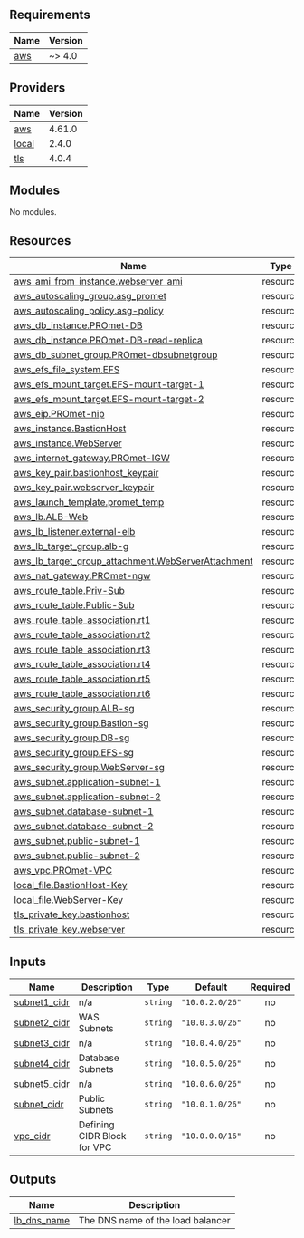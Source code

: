 <!-- BEGIN_TF_DOCS -->
## Requirements

| Name | Version |
|------|---------|
| <a name="requirement_aws"></a> [aws](#requirement\_aws) | ~> 4.0 |

## Providers

| Name | Version |
|------|---------|
| <a name="provider_aws"></a> [aws](#provider\_aws) | 4.61.0 |
| <a name="provider_local"></a> [local](#provider\_local) | 2.4.0 |
| <a name="provider_tls"></a> [tls](#provider\_tls) | 4.0.4 |

## Modules

No modules.

## Resources

| Name | Type |
|------|------|
| [aws_ami_from_instance.webserver_ami](https://registry.terraform.io/providers/hashicorp/aws/latest/docs/resources/ami_from_instance) | resource |
| [aws_autoscaling_group.asg_promet](https://registry.terraform.io/providers/hashicorp/aws/latest/docs/resources/autoscaling_group) | resource |
| [aws_autoscaling_policy.asg-policy](https://registry.terraform.io/providers/hashicorp/aws/latest/docs/resources/autoscaling_policy) | resource |
| [aws_db_instance.PROmet-DB](https://registry.terraform.io/providers/hashicorp/aws/latest/docs/resources/db_instance) | resource |
| [aws_db_instance.PROmet-DB-read-replica](https://registry.terraform.io/providers/hashicorp/aws/latest/docs/resources/db_instance) | resource |
| [aws_db_subnet_group.PROmet-dbsubnetgroup](https://registry.terraform.io/providers/hashicorp/aws/latest/docs/resources/db_subnet_group) | resource |
| [aws_efs_file_system.EFS](https://registry.terraform.io/providers/hashicorp/aws/latest/docs/resources/efs_file_system) | resource |
| [aws_efs_mount_target.EFS-mount-target-1](https://registry.terraform.io/providers/hashicorp/aws/latest/docs/resources/efs_mount_target) | resource |
| [aws_efs_mount_target.EFS-mount-target-2](https://registry.terraform.io/providers/hashicorp/aws/latest/docs/resources/efs_mount_target) | resource |
| [aws_eip.PROmet-nip](https://registry.terraform.io/providers/hashicorp/aws/latest/docs/resources/eip) | resource |
| [aws_instance.BastionHost](https://registry.terraform.io/providers/hashicorp/aws/latest/docs/resources/instance) | resource |
| [aws_instance.WebServer](https://registry.terraform.io/providers/hashicorp/aws/latest/docs/resources/instance) | resource |
| [aws_internet_gateway.PROmet-IGW](https://registry.terraform.io/providers/hashicorp/aws/latest/docs/resources/internet_gateway) | resource |
| [aws_key_pair.bastionhost_keypair](https://registry.terraform.io/providers/hashicorp/aws/latest/docs/resources/key_pair) | resource |
| [aws_key_pair.webserver_keypair](https://registry.terraform.io/providers/hashicorp/aws/latest/docs/resources/key_pair) | resource |
| [aws_launch_template.promet_temp](https://registry.terraform.io/providers/hashicorp/aws/latest/docs/resources/launch_template) | resource |
| [aws_lb.ALB-Web](https://registry.terraform.io/providers/hashicorp/aws/latest/docs/resources/lb) | resource |
| [aws_lb_listener.external-elb](https://registry.terraform.io/providers/hashicorp/aws/latest/docs/resources/lb_listener) | resource |
| [aws_lb_target_group.alb-g](https://registry.terraform.io/providers/hashicorp/aws/latest/docs/resources/lb_target_group) | resource |
| [aws_lb_target_group_attachment.WebServerAttachment](https://registry.terraform.io/providers/hashicorp/aws/latest/docs/resources/lb_target_group_attachment) | resource |
| [aws_nat_gateway.PROmet-ngw](https://registry.terraform.io/providers/hashicorp/aws/latest/docs/resources/nat_gateway) | resource |
| [aws_route_table.Priv-Sub](https://registry.terraform.io/providers/hashicorp/aws/latest/docs/resources/route_table) | resource |
| [aws_route_table.Public-Sub](https://registry.terraform.io/providers/hashicorp/aws/latest/docs/resources/route_table) | resource |
| [aws_route_table_association.rt1](https://registry.terraform.io/providers/hashicorp/aws/latest/docs/resources/route_table_association) | resource |
| [aws_route_table_association.rt2](https://registry.terraform.io/providers/hashicorp/aws/latest/docs/resources/route_table_association) | resource |
| [aws_route_table_association.rt3](https://registry.terraform.io/providers/hashicorp/aws/latest/docs/resources/route_table_association) | resource |
| [aws_route_table_association.rt4](https://registry.terraform.io/providers/hashicorp/aws/latest/docs/resources/route_table_association) | resource |
| [aws_route_table_association.rt5](https://registry.terraform.io/providers/hashicorp/aws/latest/docs/resources/route_table_association) | resource |
| [aws_route_table_association.rt6](https://registry.terraform.io/providers/hashicorp/aws/latest/docs/resources/route_table_association) | resource |
| [aws_security_group.ALB-sg](https://registry.terraform.io/providers/hashicorp/aws/latest/docs/resources/security_group) | resource |
| [aws_security_group.Bastion-sg](https://registry.terraform.io/providers/hashicorp/aws/latest/docs/resources/security_group) | resource |
| [aws_security_group.DB-sg](https://registry.terraform.io/providers/hashicorp/aws/latest/docs/resources/security_group) | resource |
| [aws_security_group.EFS-sg](https://registry.terraform.io/providers/hashicorp/aws/latest/docs/resources/security_group) | resource |
| [aws_security_group.WebServer-sg](https://registry.terraform.io/providers/hashicorp/aws/latest/docs/resources/security_group) | resource |
| [aws_subnet.application-subnet-1](https://registry.terraform.io/providers/hashicorp/aws/latest/docs/resources/subnet) | resource |
| [aws_subnet.application-subnet-2](https://registry.terraform.io/providers/hashicorp/aws/latest/docs/resources/subnet) | resource |
| [aws_subnet.database-subnet-1](https://registry.terraform.io/providers/hashicorp/aws/latest/docs/resources/subnet) | resource |
| [aws_subnet.database-subnet-2](https://registry.terraform.io/providers/hashicorp/aws/latest/docs/resources/subnet) | resource |
| [aws_subnet.public-subnet-1](https://registry.terraform.io/providers/hashicorp/aws/latest/docs/resources/subnet) | resource |
| [aws_subnet.public-subnet-2](https://registry.terraform.io/providers/hashicorp/aws/latest/docs/resources/subnet) | resource |
| [aws_vpc.PROmet-VPC](https://registry.terraform.io/providers/hashicorp/aws/latest/docs/resources/vpc) | resource |
| [local_file.BastionHost-Key](https://registry.terraform.io/providers/hashicorp/local/latest/docs/resources/file) | resource |
| [local_file.WebServer-Key](https://registry.terraform.io/providers/hashicorp/local/latest/docs/resources/file) | resource |
| [tls_private_key.bastionhost](https://registry.terraform.io/providers/hashicorp/tls/latest/docs/resources/private_key) | resource |
| [tls_private_key.webserver](https://registry.terraform.io/providers/hashicorp/tls/latest/docs/resources/private_key) | resource |

## Inputs

| Name | Description | Type | Default | Required |
|------|-------------|------|---------|:--------:|
| <a name="input_subnet1_cidr"></a> [subnet1\_cidr](#input\_subnet1\_cidr) | n/a | `string` | `"10.0.2.0/26"` | no |
| <a name="input_subnet2_cidr"></a> [subnet2\_cidr](#input\_subnet2\_cidr) | WAS Subnets | `string` | `"10.0.3.0/26"` | no |
| <a name="input_subnet3_cidr"></a> [subnet3\_cidr](#input\_subnet3\_cidr) | n/a | `string` | `"10.0.4.0/26"` | no |
| <a name="input_subnet4_cidr"></a> [subnet4\_cidr](#input\_subnet4\_cidr) | Database Subnets | `string` | `"10.0.5.0/26"` | no |
| <a name="input_subnet5_cidr"></a> [subnet5\_cidr](#input\_subnet5\_cidr) | n/a | `string` | `"10.0.6.0/26"` | no |
| <a name="input_subnet_cidr"></a> [subnet\_cidr](#input\_subnet\_cidr) | Public Subnets | `string` | `"10.0.1.0/26"` | no |
| <a name="input_vpc_cidr"></a> [vpc\_cidr](#input\_vpc\_cidr) | Defining CIDR Block for VPC | `string` | `"10.0.0.0/16"` | no |

## Outputs

| Name | Description |
|------|-------------|
| <a name="output_lb_dns_name"></a> [lb\_dns\_name](#output\_lb\_dns\_name) | The DNS name of the load balancer |
<!-- END_TF_DOCS -->